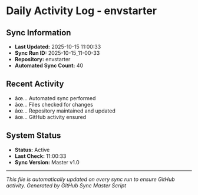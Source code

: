 ﻿# Daily Activity Log - envstarter

## Sync Information
- **Last Updated:** 2025-10-15 11:00:33
- **Sync Run ID:** 2025-10-15_11-00-33
- **Repository:** envstarter
- **Automated Sync Count:** 40

## Recent Activity
- âœ… Automated sync performed
- âœ… Files checked for changes
- âœ… Repository maintained and updated
- âœ… GitHub activity ensured

## System Status
- **Status:** Active
- **Last Check:** 11:00:33
- **Sync Version:** Master v1.0

---
*This file is automatically updated on every sync run to ensure GitHub activity.*
*Generated by GitHub Sync Master Script*
